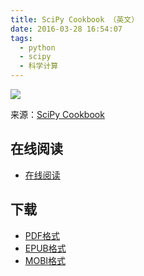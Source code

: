 ```yaml
---
title: SciPy Cookbook （英文）
date: 2016-03-28 16:54:07
tags:
  - python
  - scipy
  - 科学计算
---
```


![](https://ek8whxe.cloudimg.io/s/width/226/https://www.gitbook.com/cover/book/wizardforcel/scipy-cookbook-en.jpg?build=1439249362341&v=12.0.2)

来源：[SciPy Cookbook](http://scipy-cookbook.readthedocs.org/index.html)

<!--more-->

## 在线阅读 ##

+ [在线阅读](https://www.gitbook.com/book/wizardforcel/scipy-cookbook-en/details)

## 下载 ##

+ [PDF格式](https://www.gitbook.com/download/pdf/book/wizardforcel/scipy-cookbook-en)
+ [EPUB格式](https://www.gitbook.com/download/epub/book/wizardforcel/scipy-cookbook-en)
+ [MOBI格式](https://www.gitbook.com/download/mobi/book/wizardforcel/scipy-cookbook-en)
